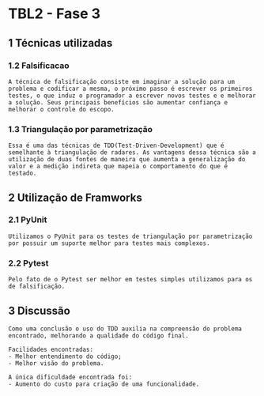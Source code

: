 # TBL2 - Fase 3

## 1 Técnicas utilizadas

### 1.2 Falsificacao

    A técnica de falsificação consiste em imaginar a solução para um problema e codificar a mesma, o próximo passo é escrever os primeiros testes, o que induz o programador a escrever novos testes e e melhorar a solução. Seus principais benefícios são aumentar confiança e melhorar o controle do escopo.

### 1.3 Triangulação por parametrização

    Essa é uma das técnicas de TDD(Test-Driven-Development) que é semelhante à triangulação de radares. As vantagens dessa técnica são a utilização de duas fontes de maneira que aumenta a generalização do valor e a medição indireta que mapeia o comportamento do que é testado.

## 2 Utilização de Framworks

### 2.1 PyUnit

    Utilizamos o PyUnit para os testes de triangulação por parametrização por possuir um suporte melhor para testes mais complexos.

### 2.2 Pytest

    Pelo fato de o Pytest ser melhor em testes simples utilizamos para os de falsificação.

## 3 Discussão

    Como uma conclusão o uso do TDD auxilia na compreensão do problema encontrado, melhorando a qualidade do código final.

    Facilidades encontradas:
    - Melhor entendimento do código;
    - Melhor visão do problema.

    A única dificuldade encontrada foi:
    - Aumento do custo para criação de uma funcionalidade.
